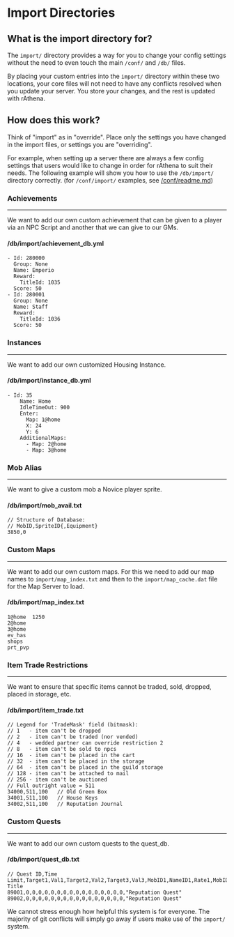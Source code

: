 # Import Directories

## What is the import directory for?

The `import/` directory provides a way for you to change your config settings without the need to even touch the main `/conf/` and `/db/` files.

By placing your custom entries into the `import/` directory within these two locations, your core files will not need to have any conflicts resolved when you update your server. You store your changes, and the rest is updated with rAthena.

## How does this work?

Think of "import" as in "override". Place only the settings you have changed in the import files, or settings you are "overriding".

For example, when setting up a server there are always a few config settings that users would like to change in order for rAthena to suit their needs. The following example will show you how to use the `/db/import/` directory correctly. (for `/conf/import/` examples, see [/conf/readme.md](/conf/readme.md))

### Achievements
---
We want to add our own custom achievement that can be given to a player via an NPC Script and another that we can give to our GMs.

#### /db/import/achievement_db.yml

    - Id: 280000
      Group: None
      Name: Emperio
      Reward:
        TitleId: 1035
      Score: 50
    - Id: 280001
      Group: None
      Name: Staff
      Reward:
        TitleId: 1036
      Score: 50


### Instances
---
We want to add our own customized Housing Instance.

#### /db/import/instance_db.yml

	- Id: 35
	    Name: Home
        IdleTimeOut: 900
        Enter:
          Map: 1@home
          X: 24
          Y: 6
        AdditionalMaps:
          - Map: 2@home
          - Map: 3@home


### Mob Alias
---
We want to give a custom mob a Novice player sprite.

#### /db/import/mob_avail.txt

    // Structure of Database:
    // MobID,SpriteID{,Equipment}
    3850,0


### Custom Maps
---
We want to add our own custom maps. For this we need to add our map names to `import/map_index.txt` and then to the `import/map_cache.dat` file for the Map Server to load.

#### /db/import/map_index.txt

    1@home	1250
    2@home
    3@home
    ev_has
    shops
    prt_pvp


### Item Trade Restrictions
---
We want to ensure that specific items cannot be traded, sold, dropped, placed in storage, etc.

#### /db/import/item_trade.txt

    // Legend for 'TradeMask' field (bitmask):
    // 1   - item can't be dropped
    // 2   - item can't be traded (nor vended)
    // 4   - wedded partner can override restriction 2
    // 8   - item can't be sold to npcs
    // 16  - item can't be placed in the cart
    // 32  - item can't be placed in the storage
    // 64  - item can't be placed in the guild storage
    // 128 - item can't be attached to mail
    // 256 - item can't be auctioned
    // Full outright value = 511
    34000,511,100	// Old Green Box
    34001,511,100	// House Keys
    34002,511,100	// Reputation Journal


### Custom Quests
---
We want to add our own custom quests to the quest_db.

#### /db/import/quest_db.txt

    // Quest ID,Time Limit,Target1,Val1,Target2,Val2,Target3,Val3,MobID1,NameID1,Rate1,MobID2,NameID2,Rate2,MobID3,NameID3,Rate3,Quest Title
    89001,0,0,0,0,0,0,0,0,0,0,0,0,0,0,0,0,"Reputation Quest"
    89002,0,0,0,0,0,0,0,0,0,0,0,0,0,0,0,0,"Reputation Quest"



We cannot stress enough how helpful this system is for everyone. The majority of git conflicts will simply go away if users make use of the `import/` system.
